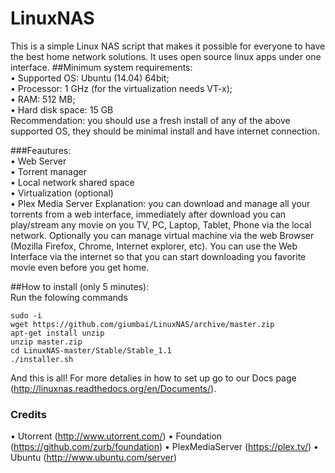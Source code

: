 LinuxNAS
========

This is a simple Linux NAS script that makes it possible for everyone to have the best home network solutions. It uses open source linux apps under one interface.
##Minimum system requirements:<br>
• Supported OS: Ubuntu (14.04) 64bit;<br>
•	Processor: 1 GHz (for the virtualization needs VT-x);<br>
•	RAM: 512 MB; <br>
•	Hard disk space: 15 GB <br>
Recommendation: you should use a fresh install of any of the above supported OS, they should be minimal install and have internet connection.

###Feautures: <br>
• Web Server<br>
• Torrent manager<br>
• Local network shared space<br>
• Virtualization (optional)<br>
• Plex Media Server
Explanation: you can download and manage all your torrents from a web interface, immediately after download you can play/stream any movie on you TV, PC, Laptop, Tablet, Phone via the local network. Optionally you can manage virtual machine via the web Browser (Mozilla Firefox, Chrome, Internet explorer, etc). You can use the Web Interface via the internet so that you can start downloading you favorite movie even before you get home. 

##How to install (only 5 minutes):<br>
Run the folowing commands
```
sudo -i
wget https://github.com/giumbai/LinuxNAS/archive/master.zip
apt-get install unzip
unzip master.zip
cd LinuxNAS-master/Stable/Stable_1.1
./installer.sh
```
And this is all! For more detalies in how to set up go to our Docs page (http://linuxnas.readthedocs.org/en/Documents/).

### Credits
• Utorrent (http://www.utorrent.com/)
• Foundation (https://github.com/zurb/foundation)
• PlexMediaServer (https://plex.tv/)
• Ubuntu (http://www.ubuntu.com/server)
